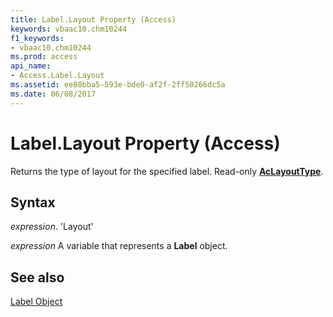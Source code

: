 ```yaml
---
title: Label.Layout Property (Access)
keywords: vbaac10.chm10244
f1_keywords:
- vbaac10.chm10244
ms.prod: access
api_name:
- Access.Label.Layout
ms.assetid: ee80bba5-593e-bde0-af2f-2ff50266dc5a
ms.date: 06/08/2017
---
```



# Label.Layout Property (Access)

Returns the type of layout for the specified label. Read-only  **[AcLayoutType](Access.AcLayoutType.md)**.


## Syntax

 _expression_. 'Layout'

 _expression_ A variable that represents a **Label** object.


## See also


[Label Object](Access.Label.md)

